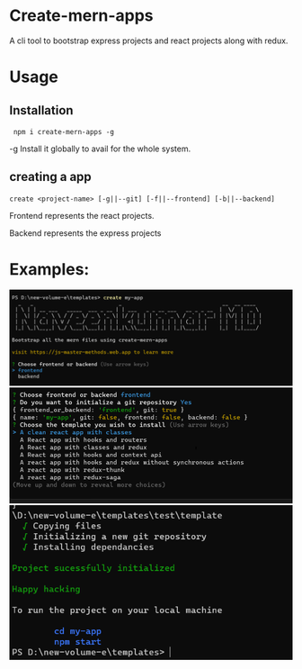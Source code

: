 # Create-mern-apps
A cli tool to bootstrap express projects and react projects along with redux. 
# Usage
## Installation
     npm i create-mern-apps -g
-g Install it globally to avail for the whole system.
## creating a app
    create <project-name> [-g||--git] [-f||--frontend] [-b||--backend]
Frontend represents the react projects.

Backend represents the express projects

# Examples:
![Image 1](assets/1.png)
![Image 1](assets/2.png)
![Image 1](assets/3.png)